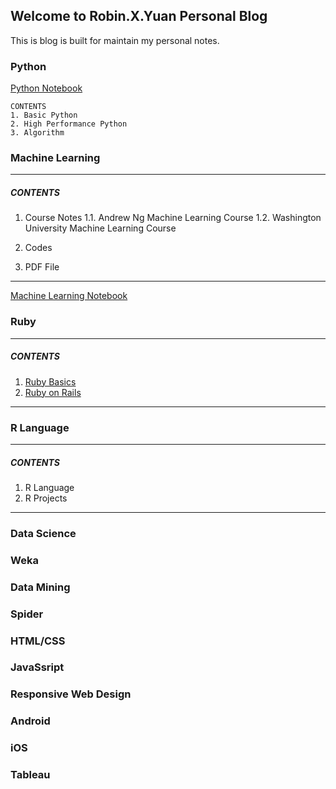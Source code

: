 ## Welcome to Robin.X.Yuan Personal Blog

This is blog is built for maintain my personal notes.

### Python

[Python Notebook](https://)

```
CONTENTS
1. Basic Python
2. High Performance Python
3. Algorithm
```

### Machine Learning
---
##### CONTENTS
1. Course Notes
1.1. Andrew Ng Machine Learning Course
1.2. Washington University Machine Learning Course

2. Codes

3. PDF File

---
[Machine Learning Notebook](https://robinxyuanblog.github.io/MachineLearningNotes/)

### Ruby
---
##### CONTENTS
1. [Ruby Basics](https://robinxyuanblog.github.io/RubyBasic/)
2. [Ruby on Rails](https://robinxyuanblog.github.io/RubyOnRailsNotes/)
---

### R Language
---
##### CONTENTS
1. R Language
2. R Projects
---

### Data Science

### Weka

### Data Mining

### Spider

### HTML/CSS

### JavaSsript

### Responsive Web Design

### Android

### iOS

### Tableau
